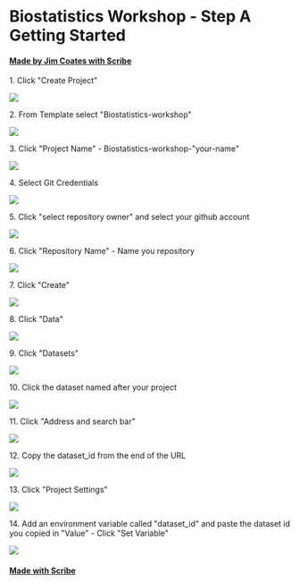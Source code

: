 # Biostatistics Workshop - Step A Getting Started
#### [Made by Jim Coates with Scribe](https://scribehow.com/shared/Biostatistics_Workshop_-_Step_A_Getting_Started___4attfe4Rf2AgigylSMTBg)


1\. Click "Create Project"

![](https://ajeuwbhvhr.cloudimg.io/https://colony-recorder.s3.amazonaws.com/files/2025-08-23/a354313f-33bc-42c8-879a-af44674f29d2/ascreenshot.jpeg?tl_px=63,0&br_px=1440,769&force_format=jpeg&q=100&width=1120.0&wat=1&wat_opacity=0.7&wat_gravity=northwest&wat_url=https://colony-recorder.s3.us-west-1.amazonaws.com/images/watermarks/FB923C_standard.png&wat_pad=952,147)


2\. From Template select "Biostatistics-workshop"

![](https://ajeuwbhvhr.cloudimg.io/https://colony-recorder.s3.amazonaws.com/files/2025-08-23/fe80169b-0202-4256-b3a3-611d76bb0582/ascreenshot.jpeg?tl_px=0,75&br_px=1376,844&force_format=jpeg&q=100&width=1120.0&wat=1&wat_opacity=0.7&wat_gravity=northwest&wat_url=https://colony-recorder.s3.us-west-1.amazonaws.com/images/watermarks/FB923C_standard.png&wat_pad=471,276)


3\. Click "Project Name" - Biostatistics-workshop-"your-name"

![](https://ajeuwbhvhr.cloudimg.io/https://colony-recorder.s3.amazonaws.com/files/2025-08-23/057d985c-6b60-46f9-9cb7-4cce110fa2b4/user_cropped_screenshot.webp?tl_px=0,45&br_px=1376,814&force_format=jpeg&q=100&width=1120.0&wat=1&wat_opacity=0.7&wat_gravity=northwest&wat_url=https://colony-recorder.s3.us-west-1.amazonaws.com/images/watermarks/FB923C_standard.png&wat_pad=441,277)


4\. Select Git Credentials

![](https://ajeuwbhvhr.cloudimg.io/https://colony-recorder.s3.amazonaws.com/files/2025-08-23/72510602-a181-4771-a455-3452d55fd3ba/ascreenshot.jpeg?tl_px=63,128&br_px=1440,898&force_format=jpeg&q=100&width=1120.0&wat=1&wat_opacity=0.7&wat_gravity=northwest&wat_url=https://colony-recorder.s3.us-west-1.amazonaws.com/images/watermarks/FB923C_standard.png&wat_pad=635,340)


5\. Click "select repository owner" and select your github account

![](https://ajeuwbhvhr.cloudimg.io/https://colony-recorder.s3.amazonaws.com/files/2025-08-23/7a3f6fcd-ee9f-4a72-81ff-ef2d29f593bf/ascreenshot.jpeg?tl_px=35,128&br_px=1411,898&force_format=jpeg&q=100&width=1120.0&wat=1&wat_opacity=0.7&wat_gravity=northwest&wat_url=https://colony-recorder.s3.us-west-1.amazonaws.com/images/watermarks/FB923C_standard.png&wat_pad=524,341)


6\. Click "Repository Name" -  Name you repository

![](https://ajeuwbhvhr.cloudimg.io/https://colony-recorder.s3.amazonaws.com/files/2025-08-23/b08e39ee-0abd-41f3-9004-75affd829931/ascreenshot.jpeg?tl_px=0,128&br_px=1376,898&force_format=jpeg&q=100&width=1120.0&wat=1&wat_opacity=0.7&wat_gravity=northwest&wat_url=https://colony-recorder.s3.us-west-1.amazonaws.com/images/watermarks/FB923C_standard.png&wat_pad=488,390)


7\. Click "Create"

![](https://ajeuwbhvhr.cloudimg.io/https://colony-recorder.s3.amazonaws.com/files/2025-08-23/16064b92-c72d-4504-9969-4c97dace7f00/ascreenshot.jpeg?tl_px=63,128&br_px=1440,898&force_format=jpeg&q=100&width=1120.0&wat=1&wat_opacity=0.7&wat_gravity=northwest&wat_url=https://colony-recorder.s3.us-west-1.amazonaws.com/images/watermarks/FB923C_standard.png&wat_pad=773,557)


8\. Click "Data"

![](https://ajeuwbhvhr.cloudimg.io/https://colony-recorder.s3.amazonaws.com/files/2025-08-23/926b0c64-5923-48ca-9681-ef98e6f93bb6/ascreenshot.jpeg?tl_px=0,22&br_px=1376,791&force_format=jpeg&q=100&width=1120.0&wat=1&wat_opacity=0.7&wat_gravity=northwest&wat_url=https://colony-recorder.s3.us-west-1.amazonaws.com/images/watermarks/FB923C_standard.png&wat_pad=83,277)


9\. Click "Datasets"

![](https://ajeuwbhvhr.cloudimg.io/https://colony-recorder.s3.amazonaws.com/files/2025-08-23/3fc005fe-d21a-495b-8019-aca1062359b3/ascreenshot.jpeg?tl_px=0,63&br_px=1376,832&force_format=jpeg&q=100&width=1120.0&wat=1&wat_opacity=0.7&wat_gravity=northwest&wat_url=https://colony-recorder.s3.us-west-1.amazonaws.com/images/watermarks/FB923C_standard.png&wat_pad=146,276)


10\. Click the dataset named after your project

![](https://ajeuwbhvhr.cloudimg.io/https://colony-recorder.s3.amazonaws.com/files/2025-08-23/00d713b8-931f-43c2-9314-92f44f3d59c3/ascreenshot.jpeg?tl_px=0,31&br_px=1376,800&force_format=jpeg&q=100&width=1120.0&wat=1&wat_opacity=0.7&wat_gravity=northwest&wat_url=https://colony-recorder.s3.us-west-1.amazonaws.com/images/watermarks/FB923C_standard.png&wat_pad=211,277)


11\. Click "Address and search bar"

![](https://ajeuwbhvhr.cloudimg.io/https://colony-recorder.s3.amazonaws.com/files/2025-08-23/326f3482-4173-4806-8c87-8789fc6c03de/ascreenshot.jpeg?tl_px=63,0&br_px=1440,769&force_format=jpeg&q=100&width=1120.0&wat=1&wat_opacity=0.7&wat_gravity=northwest&wat_url=https://colony-recorder.s3.us-west-1.amazonaws.com/images/watermarks/FB923C_standard.png&wat_pad=721,22)


12\. Copy the dataset_id from the end of the URL

![](https://ajeuwbhvhr.cloudimg.io/https://colony-recorder.s3.amazonaws.com/files/2025-08-23/966b1288-c3ff-471e-9bea-5c7e94efa0df/ascreenshot.jpeg?tl_px=63,0&br_px=1440,769&force_format=jpeg&q=100&width=1120.0&wat=1&wat_opacity=0.7&wat_gravity=northwest&wat_url=https://colony-recorder.s3.us-west-1.amazonaws.com/images/watermarks/FB923C_standard.png&wat_pad=695,21)


13\. Click "Project Settings"

![](https://ajeuwbhvhr.cloudimg.io/https://colony-recorder.s3.amazonaws.com/files/2025-08-23/632c4bc0-2b85-4363-b324-2aee00e55c0f/ascreenshot.jpeg?tl_px=0,128&br_px=1376,898&force_format=jpeg&q=100&width=1120.0&wat=1&wat_opacity=0.7&wat_gravity=northwest&wat_url=https://colony-recorder.s3.us-west-1.amazonaws.com/images/watermarks/FB923C_standard.png&wat_pad=29,527)


14\. Add an environment variable called "dataset_id" and paste the dataset id you copied in "Value" - Click "Set Variable"

![](https://ajeuwbhvhr.cloudimg.io/https://colony-recorder.s3.amazonaws.com/files/2025-08-23/83174861-fe58-4a42-9009-d3eab36cafdf/user_cropped_screenshot.webp?tl_px=0,46&br_px=1440,851&force_format=jpeg&q=100&width=1120.0)
#### [Made with Scribe](https://scribehow.com/shared/Biostatistics_Workshop_-_Step_A_Getting_Started___4attfe4Rf2AgigylSMTBg)



